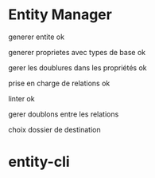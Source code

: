 # Entity Manager

generer entite ok

generer proprietes avec types de base ok

gerer les doublures dans les propriétés ok

prise en charge de relations ok

linter ok

gerer doublons entre les relations

choix dossier de destination

# entity-cli
